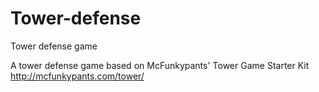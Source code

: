 # Tower-defense
Tower defense game

A tower defense game based on McFunkypants' Tower Game Starter Kit 
http://mcfunkypants.com/tower/
